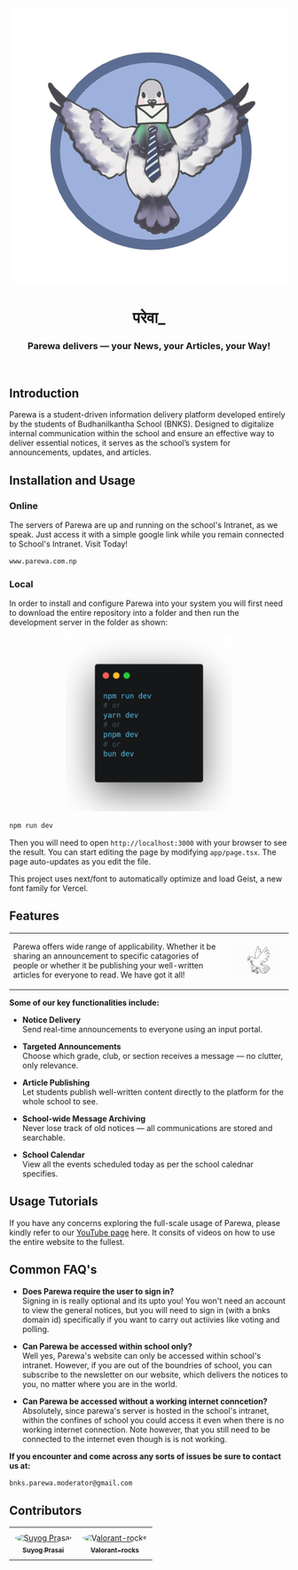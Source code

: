 <p align="center">
  <img src="sexy_parewa-removebg-preview.png" alt="Parewa logo" />
</p>
<h1 className="text-3xl md:text-4xl font-bold font-sans" align="center">परेवा_</h1>
<h3 align="center"><strong>Parewa delivers — your News, your Articles, your Way!</strong></h3>

<br>

## Introduction

Parewa is a student-driven information delivery platform developed entirely by the students of Budhanilkantha School (BNKS). Designed to digitalize internal communication within the school and ensure an effective way to deliver essential notices, it serves as the school’s system for announcements, updates, and articles.


## Installation and Usage

<h3 > Online </h3>
The servers of Parewa are up and running on the school's Intranet, as we speak. Just access it with a simple google link while you remain connected to School's Intranet. Visit Today!
<br>

``` bash
www.parewa.com.np
```
<h3 > Local </h3>
In order to install and configure Parewa into your system you will first need to download the entire repository into a folder and then run the development server in the folder as shown:

<p align="center">
<img src="carbon (1).png" width="300px"> </p>

``` bash
npm run dev
```

Then you will need to open `http://localhost:3000` with your browser to see the result.
You can start editing the page by modifying `app/page.tsx`. The page auto-updates as you edit the file.

This project uses next/font to automatically optimize and load Geist, a new font family for Vercel.

## Features

<table>
  <tr>
    <td style="padding-right: 20px;">
      <p>
       Parewa offers wide range of applicability. Whether it be sharing an announcement to specific catagories of people or whether it be publishing your well-written articles for everyone to read. We have got it all!
      </p>
    </td>
    <td>
      <img src="503585304_1399549287784503_1884043329505912871_n.gif" alt="Parewa Logo" width="450" />
    </td>
  </tr>
</table>

**Some of our key functionalities include:**

- **Notice Delivery**  
  Send real-time announcements to everyone using an input portal.

- **Targeted Announcements**  
  Choose which grade, club, or section receives a message — no clutter, only relevance.

- **Article Publishing**  
  Let students publish well-written content directly to the platform for the whole school to see.

- **School-wide Message Archiving**  
  Never lose track of old notices — all communications are stored and searchable.

 - **School Calendar** <br>
   View all the events scheduled today as per the school calednar specifies. 

## Usage Tutorials
If you have any concerns exploring the full-scale usage of Parewa, please kindly refer to our [YouTube page](https://www.youtube.com/your-channel-url) here. 
It consits of videos on how to use the entire website to the fullest. 


## Common FAQ's

- **Does Parewa require the user to sign in?** <br>
Signing in is really optional and its upto you! You won't need an account to view the general notices, but you will need to sign in (with a bnks domain id) specifically if you want to carry out actiivies like voting and polling.

- **Can Parewa be accessed within school only?**<br>
Well yes, Parewa's website can only be accessed within school's intranet. However, if you are out of the boundries of school, you can subscribe to the newsletter on our website, which delivers the notices to you, no matter where you are in the world. 

- **Can Parewa be accessed without a working internet conncetion?**<br>
Absolutely, since parewa's server is hosted in the school's intranet, within the confines of school you could access it even when there is no working internet connection. Note however, that you still need to be connected to the internet even though is is not working.

**If you encounter and come across any sorts of issues be sure to contact us at:**
```bash
bnks.parewa.moderator@gmail.com
```
## Contributors

<div align="center">
  <table>
    <tr>
      <td align="center" style="padding: 10px;">
        <a href="https://github.com/SuyogPrasai" target="_blank">
          <img src="https://github.com/SuyogPrasai.png" width="80" height="80" style="border-radius: 50%;" alt="Suyog Prasai"/>
          <br/>
          <sub><b>Suyog Prasai</b></sub>
        </a>
      </td>
      <td align="center" style="padding: 10px;">
        <a href="https://github.com/Valorant-rocks" target="_blank">
          <img src="https://github.com/Valorant-rocks.png" width="80" height="80" style="border-radius: 50%;" alt="Valorant-rocks"/>
          <br/>
          <sub><b>Valorant-rocks</b></sub>
        </a>
      </td>
    </tr>
  </table>
</div>



